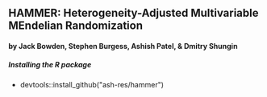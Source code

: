 ## HAMMER: Heterogeneity-Adjusted Multivariable MEndelian Randomization ##
#### by Jack Bowden, Stephen Burgess, Ashish Patel, & Dmitry Shungin #### 


##### Installing the R package
* devtools::install_github("ash-res/hammer")
